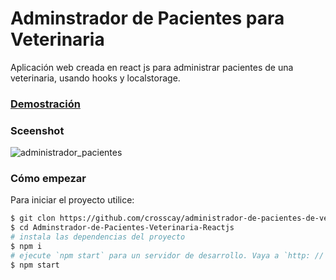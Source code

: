 # Adminstrador de Pacientes para Veterinaria
Aplicación web creada en react js para administrar pacientes de una veterinaria,
usando hooks y localstorage.
### [Demostración](https://administrador-de-pacientes-de-veterinaria-react-js.netlify.app/)

### Sceenshot
![administrador_pacientes](https://user-images.githubusercontent.com/15184739/89725934-ca65f980-d9da-11ea-8db7-8310ceaebaf1.PNG)

### Cómo empezar

Para iniciar el proyecto utilice:

```bash
$ git clon https://github.com/crosscay/administrador-de-pacientes-de-veterinaria-react-js.git
$ cd Adminstrador-de-Pacientes-Veterinaria-Reactjs
# instala las dependencias del proyecto
$ npm i
# ejecute `npm start` para un servidor de desarrollo. Vaya a `http: // localhost: 3000 /`. La aplicación se volverá a cargar automáticamente si cambia alguno de los archivos de origen.
$ npm start
```